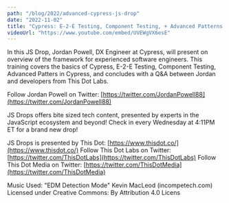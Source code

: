 ```yaml
---
path: "/blog/2022/advanced-cypress-js-drop"
date: "2022-11-02"
title: "Cypress: E-2-E Testing, Component Testing, + Advanced Patterns with Jordan Powell | JS Drops"
videoUrl: "https://www.youtube.com/embed/UVEWgVX6esE"
---
```


In this JS Drop, Jordan Powell, DX Engineer at Cypress, will present on overview of the framework for experienced software engineers. This training covers the basics of Cypress, E-2-E Testing, Component Testing, Advanced Patters in Cypress, and concludes with a Q&A between Jordan and developers from This Dot Labs.

Follow Jordan Powell on Twitter: [https://twitter.com/JordanPowell88](https://twitter.com/JordanPowell88)

JS Drops offers bite sized tech content, presented by experts in the JavaScript ecosystem and beyond! Check in every Wednesday at 4:11PM ET for a brand new drop!

JS Drops is presented by This Dot: [https://www.thisdot.co/](https://www.thisdot.co/)
Follow This Dot Labs on Twitter: [https://twitter.com/ThisDotLabs](https://twitter.com/ThisDotLabs)
Follow This Dot Media on Twitter: [https://twitter.com/ThisDotMedia](https://twitter.com/ThisDotMedia)

Music Used: "EDM Detection Mode" Kevin MacLeod (incompetech.com)
Licensed under Creative Commons: By Attribution 4.0 Licens